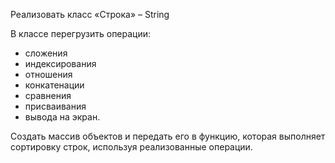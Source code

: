 Реализовать класс «Строка» – String

В классе перегрузить операции:
* сложения
* индексирования
* отношения
* конкатенации
* сравнения
* присваивания
* вывода на экран.

Создать массив объектов и передать его в функцию, которая выполняет сортировку строк, используя
реализованные операции.

